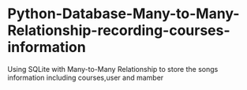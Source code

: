 # Python-Database-Many-to-Many-Relationship-recording-courses-information 
Using SQLite with Many-to-Many Relationship to store the songs information including courses,user and mamber
